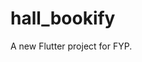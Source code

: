 # hall_bookify

A new Flutter project for FYP.
<!-- Variant: profileUnitTest -->
<!-- Config: debug -->
<!-- Store: D:\Software\SMD_SDK\Sdk\.android\debug.keystore -->
<!-- Alias: AndroidDebugKey -->


<!-- keyhash generate by : keytool -exportcert -alias androiddebugkey -keystore "C:\Users\arham\.android\debug.keystore" | "C:\ssl\bin\openssl" sha1 -binary | "C:\ssl\bin\openssl" base64 -->


<!-- Invalid argument(s): A directory corresponding to fileSystemPath "C:\Users\arham\AppData\Local\Pub\Cache\hosted\pub.dartlang.org\devtools-2.9.2\build" could not be found -->
<!-- Sol: (run in terminal) dart pub global activate devtools -v 2.8.0 -->

<!-- ScrollController not attached to any scroll views. -->
<!-- sol: Surround with if condition(page: splash screen(getStartedScreen) :  final _scrollController = ScrollController(); if (_scrollController.hasClients)  -->
<!-- W/Firestore(22676): (24.0.0) [WriteStream]: (2e0d129) Stream closed with status: Status{code=NOT_FOUND,
 description=The project hall-bookify does not exist or it does not contain an active Cloud Datastore or Cloud Firestore database.
  Please visit http://console.cloud.google.com to create a project or https://console.cloud.google.com/datastore/setup?project=hall-bookify to add a Cloud Datastore
  or Cloud Firestore database. Note that Cloud Datastore or Cloud Firestore always have an associated App Engine app and this app must not be disabled., cause=null}. -->
<!-- Sol: Enable firestore database -->

<!-- devtools-2.9.2\build" could not be found -->
<!-- Sol: dart pub global activate devtools -v 2.8.0 -->

<!-- The following NoSuchMethodError was thrown while dispatching notifications for TextEditingController: -->
<!-- The getter 'code' was called on null. -->
<!-- Receiver: null -->
<!-- Tried calling: code -->

<!-- This error happens if you call setState() on a State object for a widget that no longer appears in the widget tree (e.g., whose parent widget no longer includes the widget in its build). This error can occur when code calls setState() from a timer or an animation callback. -->
<!-- E/flutter (19922): The preferred solution is to cancel the timer or stop listening to the animation in the dispose() callback. Another solution is to check the "mounted" property of this object before calling setState() to ensure the object is still in the tree. -->
<!-- E/flutter (19922): This error might indicate a memory leak if setState() is being called because another object is retaining a reference to this State object after it has been removed from the tree. To avoid memory leaks, consider breaking the reference to this object during dispose(). -->
<!-- at: (package:hall_bookify/Screens/loginScreens/phoneOTPverification.dart:74:11) -->

<!-- Unhandled Exception: Bad state: cannot get a field on a DocumentSnapshotPlatform which does not exist -->
<!-- at:  (package:hall_bookify/Screens/loginScreens/registerPhoneNameData.dart:39:22) -->

<!-- setstate called after dispose -->
<!-- This error happens if you call setState() on a State object for a widget that no longer appears in the widget tree (e.g., whose parent widget no longer includes the widget in its build). This error can occur when code calls setState() from a timer or an animation callback. -->
<!-- E/flutter (19922): The preferred solution is to cancel the timer or stop listening to the animation in the dispose() callback. Another solution is to check the "mounted" property of this object before calling setState() to ensure the object is still in the tree. -->
<!-- E/flutter (19922): This error might indicate a memory leak if setState() is being called because another object is retaining a reference to this State object after it has been removed from the tree. To avoid memory leaks, consider breaking the reference to this object during dispose(). -->
<!-- at: (package:hall_bookify/Screens/loginScreens/phoneOTPverification.dart:74:11) -->
